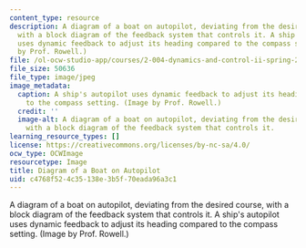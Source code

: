 ```yaml
---
content_type: resource
description: A diagram of a boat on autopilot, deviating from the desired course,
  with a block diagram of the feedback system that controls it. A ship's autopilot
  uses dynamic feedback to adjust its heading compared to the compass setting. (Image
  by Prof. Rowell.)
file: /ol-ocw-studio-app/courses/2-004-dynamics-and-control-ii-spring-2008/c4768f524c35138e3b5f70eada96a3c1_2-004s08.jpg
file_size: 50636
file_type: image/jpeg
image_metadata:
  caption: A ship's autopilot uses dynamic feedback to adjust its heading compared
    to the compass setting. (Image by Prof. Rowell.)
  credit: ''
  image-alt: A diagram of a boat on autopilot, deviating from the desired course,
    with a block diagram of the feedback system that controls it.
learning_resource_types: []
license: https://creativecommons.org/licenses/by-nc-sa/4.0/
ocw_type: OCWImage
resourcetype: Image
title: Diagram of a Boat on Autopilot
uid: c4768f52-4c35-138e-3b5f-70eada96a3c1
---
```

A diagram of a boat on autopilot, deviating from the desired course, with a block diagram of the feedback system that controls it. A ship's autopilot uses dynamic feedback to adjust its heading compared to the compass setting. (Image by Prof. Rowell.)